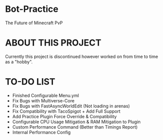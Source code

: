 # Bot-Practice
The Future of Minecraft PvP 

# ABOUT THIS PROJECT
Currently this project is discontinued however worked on from time to time as a "hobby".

# TO-DO LIST

- Finished Configurable Menu.yml
- Fix Bugs with Multiverse-Core
- Fix Bugs with FastAsyncWorldEdit (Not loading in arenas)
- Fix Compatibility with TacoSpigot + Add Full Support
- Add Practice Plugin Force Override & Compatibility
- Configurable CPU Usage Mitigation & RAM Mitigation to Plugin
- Custom Performance Command (Better than Timings Report)
- Internal Performance Config

